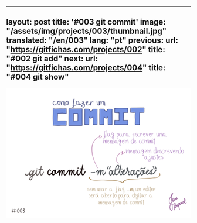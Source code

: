 ---
 layout: post
 title: '#003 git commit'
 image: "/assets/img/projects/003/thumbnail.jpg"
 translated: "/en/003"
 lang: "pt"
 previous:
   url: "https://gitfichas.com/projects/002"
   title: "#002 git add"
 next:
   url: "https://gitfichas.com/projects/004"
   title: "#004 git show"
 ---

 <img alt="Depois de adicionar os arquivos é hora do commit para fazer o commit na linha de comando use git commit -m 'alterações'" src="/assets/img/projects/003/full.jpg">